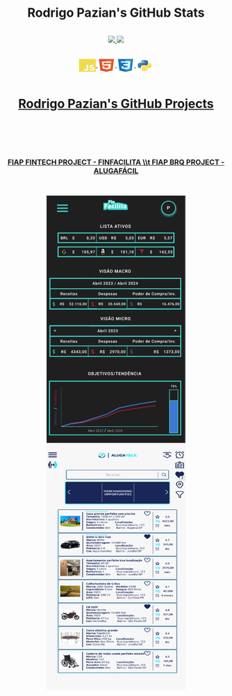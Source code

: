 <h1 align="center">
   Rodrigo Pazian's GitHub Stats
</h1>

<br>

<div align="center">
  <a href="https://github.com/rodrigopazian/github-readme-stats">
  <img height="200em" src="https://github-readme-stats.vercel.app/api?username=rodrigopazian&theme=cobalt&show_icons=true"/>
  <img height="200em" src="https://github-readme-stats.vercel.app/api/top-langs/?username=rodrigopazian&layout=compact&langs_count=16&theme=cobalt"/>  
</div>

<br>

<div align="center" style="display: inline_block"><br>
  <img align="center" alt="RP-Js" height="30" width="40" src="https://raw.githubusercontent.com/devicons/devicon/master/icons/javascript/javascript-plain.svg">
  <img align="center" alt="RP-HTML" height="30" width="40" src="https://raw.githubusercontent.com/devicons/devicon/master/icons/html5/html5-original.svg">
  <img align="center" alt="RP-CSS" height="30" width="40" src="https://raw.githubusercontent.com/devicons/devicon/master/icons/css3/css3-original.svg">
  <img align="center" alt="RP-Python" height="30" width="40" src="https://raw.githubusercontent.com/devicons/devicon/master/icons/python/python-original.svg">
</div>

<br>

<h1 align="center">
  Rodrigo Pazian's GitHub Projects
</h1>

<br><br>


<div align="center" style="display: inline_block"><br>
   
   <h3 align="center" width="50">FIAP FINTECH PROJECT - FINFACILITA \\t FIAP BRQ PROJECT - ALUGAFÁCIL</h3>
   
   
</div>

<div align="center"  style="display: inline_block"><br>

   <a href="https://github.com/rodrigopazian/Projeto-FIAP-Fintech-99583"><img  align="center" alt="RP-Js" height="568" width="320" margin="10" src="images/Finfacilita.png" height="300px"></a>
   <a href="https://github.com/rodrigopazian/Challenge-BRQ-FIAP-AlugaFacil"><img  align="center" alt="RP-Js" height="568" width="320" margin="10" src="images/Alugafacil.png" height="400px"></a>
   
</div>


